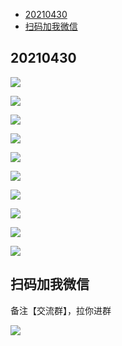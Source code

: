   - [20210430](#20210430)
  - [扫码加我微信](#扫码加我微信)

## 20210430

![](https://gitee.com/dongxingbo/Picture/raw/master//Wechat/Article/2021/%E5%9B%9B%E6%9C%88//20210430204957.jpg)

![](https://gitee.com/dongxingbo/Picture/raw/master//Wechat/Article/2021/%E5%9B%9B%E6%9C%88//20210430205031.jpg)

![](https://gitee.com/dongxingbo/Picture/raw/master//Wechat/Article/2021/%E5%9B%9B%E6%9C%88//20210430211056.jpg)

![](https://gitee.com/dongxingbo/Picture/raw/master//Wechat/Article/2021/%E5%9B%9B%E6%9C%88//20210430205142.jpg)



![](https://gitee.com/dongxingbo/Picture/raw/master//Wechat/Article/2021/%E5%9B%9B%E6%9C%88//20210430211027.jpg)

![](https://gitee.com/dongxingbo/Picture/raw/master//Wechat/Article/2021/%E5%9B%9B%E6%9C%88//20210430211018.jpg)



![](https://gitee.com/dongxingbo/Picture/raw/master//Wechat/Article/2021/%E5%9B%9B%E6%9C%88//20210430211012.jpg)

![](https://gitee.com/dongxingbo/Picture/raw/master//Wechat/Article/2021/%E5%9B%9B%E6%9C%88//20210430211006.jpg)

![](https://gitee.com/dongxingbo/Picture/raw/master//Wechat/Article/2021/%E5%9B%9B%E6%9C%88//20210430210957.jpg)



![](https://gitee.com/dongxingbo/Picture/raw/master//Wechat/Article/2021/%E5%9B%9B%E6%9C%88//20210430204840.jpg)


## 扫码加我微信

备注【交流群】，拉你进群

![](https://github.com/ZhongYi-LinuxDriverDev/EmbeddedSoftwareEngineerInterview/blob/main/%E7%A7%8B%E6%8B%9B%E9%9D%A2%E7%BB%8F%E6%80%BB%E7%BB%93/%E4%B8%AA%E4%BA%BA%E4%BA%8C%E7%BB%B4%E7%A0%81-%E7%BE%8E%E5%8C%96.png)
